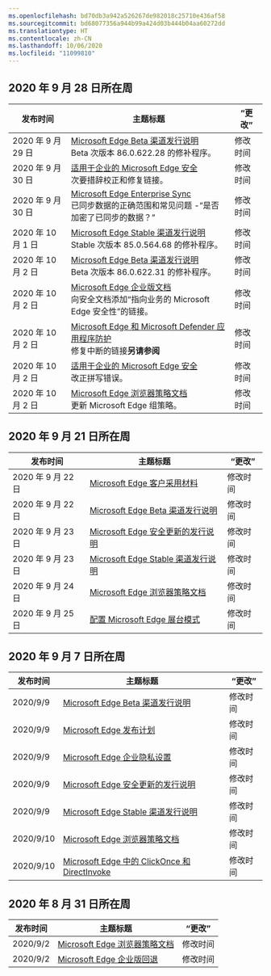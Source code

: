 ```yaml
---
ms.openlocfilehash: bd70db3a942a526267de982018c25710e436af58
ms.sourcegitcommit: bd68077356a944b99a424d03b444b04aa60272dd
ms.translationtype: HT
ms.contentlocale: zh-CN
ms.lasthandoff: 10/06/2020
ms.locfileid: "11099810"
---
```


## 2020 年 9 月 28 日所在周


| 发布时间 |主题标题 | “更改” |
|------|------------|--------|
| 2020 年 9 月 29 日 | [Microsoft Edge Beta 渠道发行说明](/DeployEdge/microsoft-edge-relnote-beta-channel)<br>Beta 次版本 86.0.622.28 的修补程序。 | 修改时间 |
| 2020 年 9 月 30 日 | [适用于企业的 Microsoft Edge 安全](/DeployEdge/ms-edge-security-for-business)<br>次要措辞校正和修复链接。 | 修改时间 |
| 2020 年 9 月 30 日 | [Microsoft Edge Enterprise Sync](/DeployEdge/microsoft-edge-enterprise-sync)<br>已同步数据的正确范围和常见问题 -“是否加密了已同步的数据？”  | 修改时间 |
| 2020 年 10 月 1 日 | [Microsoft Edge Stable 渠道发行说明](/DeployEdge/microsoft-edge-relnote-stable-channel)<br>Stable 次版本 85.0.564.68 的修补程序。 | 修改时间 |
| 2020 年 10 月 2 日 | [Microsoft Edge Beta 渠道发行说明](/DeployEdge/microsoft-edge-relnote-beta-channel)<br>Beta 次版本 86.0.622.31 的修补程序。 | 修改时间 |
| 2020 年 10 月 2 日 | [Microsoft Edge 企业版文档](/DeployEdge/index)<br>向安全文档添加“指向业务的 Microsoft Edge 安全性”的链接。 | 修改时间 |
| 2020 年 10 月 2 日 | [Microsoft Edge 和 Microsoft Defender 应用程序防护](/DeployEdge/microsoft-edge-security-windows-defender-application-guard)<br>修复中断的链接**另请参阅** | 修改时间 |
| 2020 年 10 月 2 日 | [适用于企业的 Microsoft Edge 安全](/DeployEdge/ms-edge-security-for-business)<br>改正拼写错误。 | 修改时间 |
| 2020 年 10 月 2 日 | [Microsoft Edge 浏览器策略文档](/DeployEdge/microsoft-edge-policies)<br>更新 Microsoft Edge 组策略。 | 修改时间 |


## 2020 年 9 月 21 日所在周


| 发布时间 |主题标题 | “更改” |
|------|------------|--------|
| 2020 年 9 月 22 日 | [Microsoft Edge 客户采用材料](/DeployEdge/microsoft-edge-customer-adoption-kit) | 修改时间 |
| 2020 年 9 月 22 日 | [Microsoft Edge Beta 渠道发行说明](/DeployEdge/microsoft-edge-relnote-beta-channel) | 修改时间 |
| 2020 年 9 月 23 日 | [Microsoft Edge 安全更新的发行说明](/DeployEdge/microsoft-edge-relnotes-security) | 修改时间 |
| 2020 年 9 月 23 日 | [Microsoft Edge Stable 渠道发行说明](/DeployEdge/microsoft-edge-relnote-stable-channel) | 修改时间 |
| 2020 年 9 月 24 日 | [Microsoft Edge 浏览器策略文档](/DeployEdge/microsoft-edge-policies) | 修改时间 |
| 2020 年 9 月 25 日 | [配置 Microsoft Edge 展台模式](/DeployEdge/microsoft-edge-configure-kiosk-mode) | 修改时间 |


## 2020 年 9 月 7 日所在周


| 发布时间 |主题标题 | “更改” |
|------|------------|--------|
| 2020/9/9 | [Microsoft Edge Beta 渠道发行说明](/DeployEdge/microsoft-edge-relnote-beta-channel) | 修改时间 |
| 2020/9/9 | [Microsoft Edge 发布计划](/DeployEdge/microsoft-edge-release-schedule) | 修改时间 |
| 2020/9/9 | [Microsoft Edge 企业隐私设置](/DeployEdge/microsoft-edge-enterprise-privacy-settings) | 修改时间 |
| 2020/9/9 | [Microsoft Edge 安全更新的发行说明](/DeployEdge/microsoft-edge-relnotes-security) | 修改时间 |
| 2020/9/9 | [Microsoft Edge Stable 渠道发行说明](/DeployEdge/microsoft-edge-relnote-stable-channel) | 修改时间 |
| 2020/9/10 | [Microsoft Edge 浏览器策略文档](/DeployEdge/microsoft-edge-policies) | 修改时间 |
| 2020/9/10 | [Microsoft Edge 中的 ClickOnce 和 DirectInvoke](/DeployEdge/edge-learn-more-co-di) | 修改时间 |


## 2020 年 8 月 31 日所在周


| 发布时间 |主题标题 | “更改” |
|------|------------|--------|
| 2020/9/2 | [Microsoft Edge 浏览器策略文档](/DeployEdge/microsoft-edge-policies) | 修改时间 |
| 2020/9/2 | [Microsoft Edge 企业版回退](/DeployEdge/edge-learnmore-rollback) | 修改时间 |

